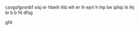 
csvgsfgvsnbf oisj er 
hbeih ihb eih
 er
 ih epri h ihp
 be iphip hi ihj\
  bi
  b 
  b
fd
dfsg

gfd
